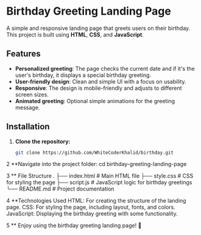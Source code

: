 # Birthday Greeting Landing Page

A simple and responsive landing page that greets users on their birthday. This project is built using **HTML**, **CSS**, and **JavaScript**.

## Features

- **Personalized greeting**: The page checks the current date and if it's the user's birthday, it displays a special birthday greeting.
- **User-friendly design**: Clean and simple UI with a focus on usability.
- **Responsive**: The design is mobile-friendly and adjusts to different screen sizes.
- **Animated greeting**: Optional simple animations for the greeting message.


## Installation

1. **Clone the repository:**
   ```bash
   git clone https://github.com/WhiteCoderKhalid/birthday.git

2  **Navigate into the project folder:
cd birthday-greeting-landing-page

3 ** File Structure
.
├── index.html         # Main HTML file
├── style.css          # CSS for styling the page
├── script.js          # JavaScript logic for birthday greetings
└── README.md          # Project documentation


4 **Technologies Used
HTML: For creating the structure of the landing page.
CSS: For styling the page, including layout, fonts, and colors.
JavaScript: Displaying the birthday greeting with some functionality.

5 ** Enjoy using the birthday greeting landing page! 🎉

